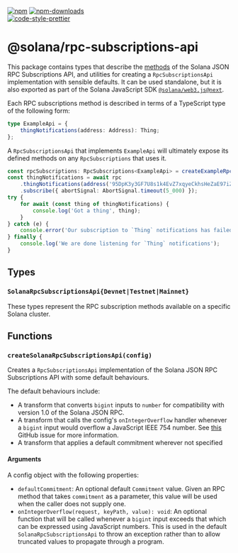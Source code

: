 [![npm][npm-image]][npm-url]
[![npm-downloads][npm-downloads-image]][npm-url]
<br />
[![code-style-prettier][code-style-prettier-image]][code-style-prettier-url]

[code-style-prettier-image]: https://img.shields.io/badge/code_style-prettier-ff69b4.svg?style=flat-square
[code-style-prettier-url]: https://github.com/prettier/prettier
[npm-downloads-image]: https://img.shields.io/npm/dm/@solana/rpc-subscriptions-api/next.svg?style=flat
[npm-image]: https://img.shields.io/npm/v/@solana/rpc-subscriptions-api/next.svg?style=flat
[npm-url]: https://www.npmjs.com/package/@solana/rpc-subscriptions-api/v/next

# @solana/rpc-subscriptions-api

This package contains types that describe the [methods](https://solana.com/docs/rpc/websocket) of the Solana JSON RPC Subscriptions API, and utilities for creating a `RpcSubscriptionsApi` implementation with sensible defaults. It can be used standalone, but it is also exported as part of the Solana JavaScript SDK [`@solana/web3.js@next`](https://github.com/solana-labs/solana-web3.js/tree/master/packages/library).

Each RPC subscriptions method is described in terms of a TypeScript type of the following form:

```ts
type ExampleApi = {
    thingNotifications(address: Address): Thing;
};
```

A `RpcSubscriptionsApi` that implements `ExampleApi` will ultimately expose its defined methods on any `RpcSubscriptions` that uses it.

```ts
const rpcSubscriptions: RpcSubscriptions<ExampleApi> = createExampleRpcSubscriptions(/* ... */);
const thingNotifications = await rpc
    .thingNotifications(address('95DpK3y3GF7U8s1k4EvZ7xqyeCkhsHeZaE97iZpHUGMN'))
    .subscribe({ abortSignal: AbortSignal.timeout(5_000) });
try {
    for await (const thing of thingNotifications) {
        console.log('Got a thing', thing);
    }
} catch (e) {
    console.error('Our subscription to `Thing` notifications has failed', e);
} finally {
    console.log('We are done listening for `Thing` notifications');
}
```

## Types

### `SolanaRpcSubscriptionsApi{Devnet|Testnet|Mainnet}`

These types represent the RPC subscription methods available on a specific Solana cluster.

## Functions

### `createSolanaRpcSubscriptionsApi(config)`

Creates a `RpcSubscriptionsApi` implementation of the Solana JSON RPC Subscriptions API with some default behaviours.

The default behaviours include:

-   A transform that converts `bigint` inputs to `number` for compatibility with version 1.0 of the Solana JSON RPC.
-   A transform that calls the config's `onIntegerOverflow` handler whenever a `bigint` input would overflow a JavaScript IEEE 754 number. See [this](https://github.com/solana-labs/solana-web3.js/issues/1116) GitHub issue for more information.
-   A transform that applies a default commitment wherever not specified

#### Arguments

A config object with the following properties:

-   `defaultCommitment`: An optional default `Commitment` value. Given an RPC method that takes `commitment` as a parameter, this value will be used when the caller does not supply one.
-   `onIntegerOverflow(request, keyPath, value): void`: An optional function that will be called whenever a `bigint` input exceeds that which can be expressed using JavaScript numbers. This is used in the default `SolanaRpcSubscriptionsApi` to throw an exception rather than to allow truncated values to propagate through a program.
